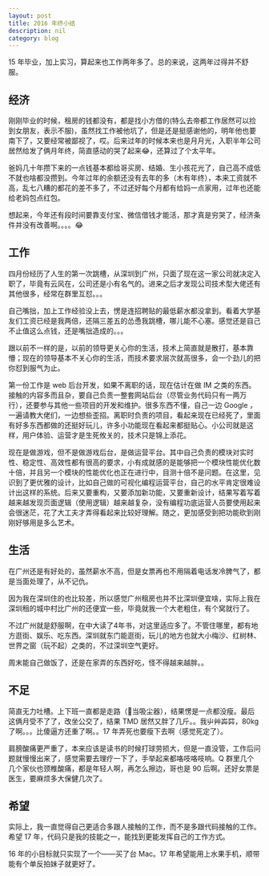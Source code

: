 ```yaml
---
layout: post
title: 2016 年终小结
description: nil
category: blog
---
```


15 年毕业，加上实习，算起来也工作两年多了。总的来说，这两年过得并不舒服。

<!-- more -->

## 经济

刚刚毕业的时候，租房的钱都没有，都是找小方借的(特么去帝都工作居然可以捡到女朋友，表示不服)，虽然找工作被他坑了，但是还是挺感谢他的，明年他也要南下了，又要经常被鄙视了，哎。后来过年的时候本来也是月月光，入职半年公司居然给发了俩月年终，简直感动的哭了起来😂，还算过了个太平年。

爸妈几十年攒下来的一点钱基本都给哥买房、结婚、生小孩花光了，自己高不成低不就也啥都没攒到。今年过年的余额还没有去年的多（木有年终），本来工资就不高，乱七八糟的都花的差不多了，不过还好每个月都有给妈一点家用，过年也还能给老妈包点红包。

想起来，今年还有段时间要靠支付宝、微信借钱才能活，那才真是穷哭了，经济条件并没有改善啊。。。。😂

## 工作

四月份经历了人生的第一次跳槽，从深圳到广州，只面了现在这一家公司就决定入职了，毕竟有云风在，公司还是小有名气的。进来之后才发现公司技术型大佬还有其他很多，经常在群里互怼。。。

自己嘴拙，加上工作经验没上去，愣是连招聘贴的最低薪水都没拿到。看着大学基友们工资已经是我两倍，还隔三差五的怂恿我跳槽，哪儿能不心塞。感觉还是自己不止值这么点钱，还是嘴拙造成的。。。

跟以前不一样的是，以前的领导更关心你的生活，技术上简直就是散打，基本靠懵；现在的领导基本不关心你的生活，而技术要求层次就高很多，会一个劲儿的把你怼到服气为止。

第一份工作是 web 后台开发，如果不离职的话，现在估计在做 IM 之类的东西。接触的内容多而且杂，要自己负责一整套网站后台（尽管业务代码只有一两万行），还要参与其他一些项目的开发和维护。很多东西不懂，自己一边 Google ，一遍请教大佬们，一边想些歪招。离职时负责的项目，看起来现在已经死了，里面有好多东西都做的还挺好玩儿，许多小功能现在看起来都挺贴心。小公司就是这样，用户体验、运营才是生死攸关的，技术只是锦上添花。

现在是做游戏，但不是做游戏后台，是做运营平台。其中自己负责的模块对实时性、稳定性、高效性都有很高的要求，小有成就感的是能够把一个模块性能优化数十倍，并且另一个模块的性能优化也正在进行中，目测十倍不是问题。在这里，见识到了更优雅的设计，比如自己做的可视化编程运营平台，自己的水平肯定很难设计出这样的系统。后来又要重构，又要添加新功能，又要重新设计，结果写着写着越来越发现页面逻辑（使用逻辑）越来越复杂，没有编程功底运营人员要使用起来会很迷茫，花了大工夫才弄得看起来比较好理解。随之，更加感受到把功能砍到刚刚好够用是多么艺术。

## 生活

在广州还是有好处的，虽然薪水不高，但是女票再也不用隔着电话发冷脾气了，都是当面处理了，从不记仇。

因为我在深圳住的也比较差，所以感觉广州租房也并不比深圳便宜啥，实际上我在深圳租的城中村比广州的还便宜一些，毕竟就我一个大老粗住，有个窝就行了。

不过广州就是舒服啊，在中大读了4年书，对这里适应多了。不管住哪里，都有地方逛街、娱乐、吃东西。深圳就东门能逛街，玩儿的地方也就大小梅沙、红树林、世界之窗（玩不起）之类的，不过深圳空气更好。

周末能自己做饭了，还是在家弄的东西好吃，怪不得越来越胖。。

## 不足

简直无力吐槽。上下班一直都是走路（🚶当吸尘器），结果愣是一点都没瘦。最后这俩月受不了了，改坐公交了，结果 TMD 居然又胖了几斤。。我屮艸芔茻，80kg 了啊。。。比傻逼方还重了啊。。17 年弄死也要瘦下去啊（感觉死定了）。

肩膀酸痛更严重了，本来应该是读书的时候打球劳损大，但是一直没管，工作后问题就慢慢出来了，感觉需要去理疗一下了，手举起来都咯吱咯吱响。Q 群里几个几个家伙也颈椎酸痛，都是年轻人啊，再怎么擦边，哥也是 90 后啊。还好女票是医生，要麻烦多大保健几次了。

## 希望

实际上，我一直觉得自己更适合多跟人接触的工作，而不是多跟代码接触的工作。希望 17 年，代码只是我的技能之一，能找到更能发挥自己的工作方式。

16 年的小目标就只实现了一个——买了台 Mac。17 年希望能用上水果手机，顺带能有个单反拍妹子就更好了。

